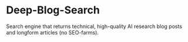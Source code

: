 # Deep-Blog-Search
Search engine that returns technical, high-quality AI research blog posts and longform articles (no SEO-farms).
